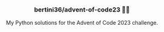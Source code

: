 <h3 align="center">
    bertini36/advent-of-code23 🎅🎄
</h3>
<p align="center">
    My Python solutions for the Advent of Code 2023 challenge.
</p>